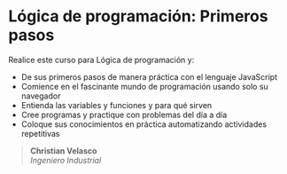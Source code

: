 # Lógica de programación: Primeros pasos

Realice este curso para Lógica de programación y:

- De sus primeros pasos de manera práctica con el lenguaje JavaScript
- Comience en el fascinante mundo de programación usando solo su navegador
- Entienda las variables y funciones y para qué sirven
- Cree programas y practique con problemas del día a día
- Coloque sus conocimientos en práctica automatizando actividades repetitivas

> **Christian Velasco**  
> *Ingeniero Industrial*
